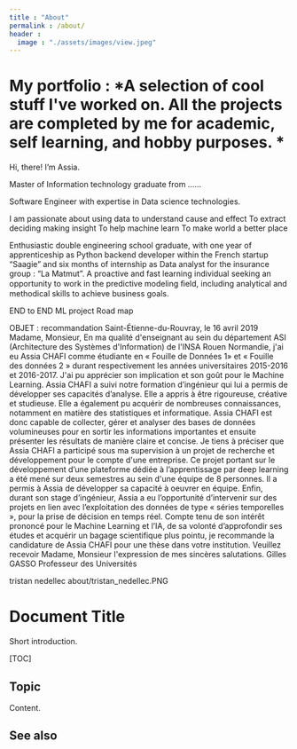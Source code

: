 ```yaml
---
title : "About"
permalink : /about/
header : 
  image : "./assets/images/view.jpeg"
---
```


# My portfolio : *A selection of cool stuff I've worked on. All the projects are completed by me for academic, self learning, and hobby purposes. *

Hi, there! I’m Assia.

Master of Information technology graduate from ……

Software Engineer with expertise in Data science technologies.

I am passionate about using data to understand cause and effect
To extract deciding making  insight
To help machine learn
To make world a better place


Enthusiastic double engineering school graduate, with one year of apprenticeship as Python backend developer within the French startup “Saagie” and six months of internship as Data analyst for the insurance group : “La Matmut”. A proactive and fast learning individual seeking an opportunity to work in the predictive modeling ﬁeld, including analytical and methodical skills to achieve business goals. 

END to END ML project 
Road map




OBJET : recommandation
Saint-Étienne-du-Rouvray, le 16 avril 2019
Madame, Monsieur,
En ma qualité d'enseignant au sein du département ASI (Architecture des Systèmes d'Information) de l'INSA Rouen Normandie, j'ai eu Assia CHAFI comme étudiante en « Fouille de Données 1» et « Fouille des données 2 » durant respectivement les années universitaires 2015-2016 et 2016-2017. J'ai pu apprécier son implication et son goût pour le Machine Learning. Assia CHAFI a suivi notre formation d’ingénieur qui lui a permis de développer ses capacités d’analyse. Elle a appris à être rigoureuse, créative et studieuse. Elle a également pu acquérir de nombreuses connaissances, notamment en matière des statistiques et informatique. Assia CHAFI est donc capable de collecter, gérer et analyser des bases de données volumineuses pour en sortir les informations importantes et ensuite présenter les résultats de manière claire et concise. Je tiens à préciser que Assia CHAFI a participé sous ma supervision à un projet de recherche et développement pour le compte d'une entreprise. Ce projet portant sur le développement d’une plateforme dédiée à l’apprentissage par deep learning a été mené sur deux semestres au sein d'une équipe de 8 personnes. Il a permis à Assia de développer sa capacité à oeuvrer en équipe. Enfin, durant son stage d’ingénieur, Assia a eu l’opportunité d’intervenir sur des projets en lien avec l’exploitation des données de type «  séries temporelles », pour la prise de décision en temps réel. Compte tenu de son intérêt prononcé pour le Machine Learning et l’IA, de sa volonté d’approfondir ses études et acquérir un bagage scientifique plus pointu, je recommande la candidature de Assia CHAFI pour une thèse dans votre institution. Veuillez recevoir Madame, Monsieur l'expression de mes sincères salutations.
Gilles GASSO Professeur des Universités


tristan nedellec about/tristan_nedellec.PNG



# Document Title

Short introduction.

[TOC]

## Topic

Content.

## See also
